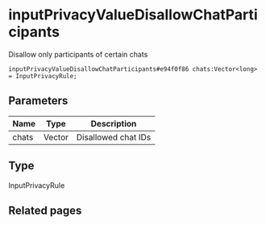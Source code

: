 # inputPrivacyValueDisallowChatParticipants
Disallow only participants of certain chats

```
inputPrivacyValueDisallowChatParticipants#e94f0f86 chats:Vector<long> = InputPrivacyRule;
```

## Parameters
| Name | Type | Description |
| ---- | :----: | ----------- |
| chats | Vector<long> | Disallowed chat IDs |


## Type
InputPrivacyRule

## Related pages
